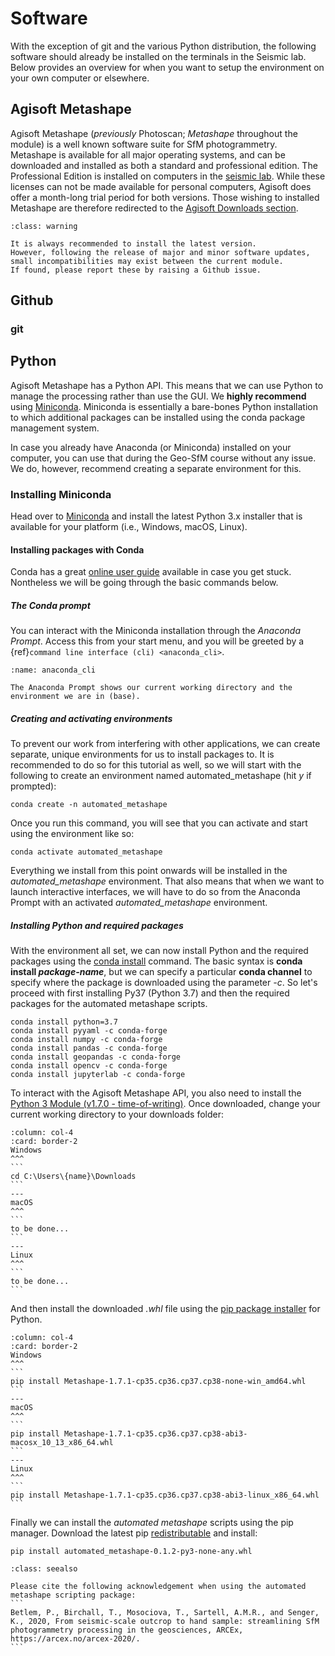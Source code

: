 # Software

With the exception of git and the various Python distribution, the following software should already be installed on the terminals in the Seismic lab.
Below provides an overview for when you want to setup the environment on your own computer or elsewhere.

## Agisoft Metashape

Agisoft Metashape (*previously* Photoscan; *Metashape* throughout the module) is a well known software suite for SfM photogrammetry.
Metashape is available for all major operating systems, and can be downloaded and installed as both a standard and professional edition.
The Professional Edition is installed on computers in the [seismic lab](seismic_lab "seismic").
While these licenses can not be made available for personal computers, Agisoft does offer a month-long trial period for both versions.
Those wishing to installed Metashape are therefore redirected to the [Agisoft Downloads section](https://www.agisoft.com/downloads/installer/).

```{admonition} Version mismatch
:class: warning

It is always recommended to install the latest version.
However, following the release of major and minor software updates, small incompatibilities may exist between the current module.
If found, please report these by raising a Github issue.
```

## Github

### git

## Python

Agisoft Metashape has a Python API.
This means that we can use Python to manage the processing rather than use the GUI.
We **highly recommend** using [Miniconda](https://docs.conda.io/en/latest/miniconda.html).
Miniconda is essentially a bare-bones Python installation to which additional packages can be installed using the conda package management system.

In case you already have Anaconda (or Miniconda) installed on your computer, you can use that during the Geo-SfM course without any issue.
We do, however, recommend creating a separate environment for this.

### Installing Miniconda

Head over to [Miniconda](https://docs.conda.io/en/latest/miniconda.html) and install the latest Python 3.x installer that is available for your platform (i.e., Windows, macOS, Linux).

#### Installing packages with Conda

Conda has a great [online user guide](https://docs.conda.io/projects/conda/en/latest/index.html) available in case you get stuck.
Nontheless we will be going through the basic commands below.

##### The Conda prompt

You can interact with the Miniconda installation through the *Anaconda Prompt*.
Access this from your start menu, and you will be greeted by a {ref}`command line interface (cli) <anaconda_cli>`.

```{figure} assets/e0902cb5.png
:name: anaconda_cli

The Anaconda Prompt shows our current working directory and the environment we are in (base).
```

##### Creating and activating environments
To prevent our work from interfering with other applications, we can create separate, unique environments for us to install packages to.
It is recommended to do so for this tutorial as well, so we will start with the following to create an environment named automated_metashape (hit *y* if prompted):

```
conda create -n automated_metashape
```

Once you run this command, you will see that you can activate and start using the environment like so:

```
conda activate automated_metashape
```

Everything we install from this point onwards will be installed in the *automated_metashape* environment.
That also means that when we want to launch interactive interfaces, we will have to do so from the Anaconda Prompt with an activated *automated_metashape* environment.

##### Installing Python and required packages

With the environment all set, we can now install Python and the required packages using the [conda install](https://docs.conda.io/projects/conda/en/latest/commands/install.html) command.
The basic syntax is **conda install *package-name***, but we can specify a particular **conda channel** to specify where the package is downloaded using the parameter *-c*.
So let's proceed with first installing Py37 (Python 3.7) and then the required packages for the automated metashape scripts.

```
conda install python=3.7
conda install pyyaml -c conda-forge
conda install numpy -c conda-forge
conda install pandas -c conda-forge
conda install geopandas -c conda-forge
conda install opencv -c conda-forge
conda install jupyterlab -c conda-forge
```

To interact with the Agisoft Metashape API, you also need to install the [Python 3 Module (v1.7.0 - time-of-writing)](https://www.agisoft.com/downloads/installer/).
Once downloaded, change your current working directory to your downloads folder:

````{panels}
:column: col-4
:card: border-2
Windows
^^^
```
cd C:\Users\{name}\Downloads
```
---
macOS
^^^
```
to be done...
```
---
Linux
^^^
```
to be done...
```
````

And then install the downloaded *.whl* file using the [pip package installer](https://packaging.python.org/guides/tool-recommendations/) for Python.

````{panels}
:column: col-4
:card: border-2
Windows
^^^
```
pip install Metashape-1.7.1-cp35.cp36.cp37.cp38-none-win_amd64.whl
```
---
macOS
^^^
```
pip install Metashape-1.7.1-cp35.cp36.cp37.cp38-abi3-macosx_10_13_x86_64.whl
```
---
Linux
^^^
```
pip install Metashape-1.7.1-cp35.cp36.cp37.cp38-abi3-linux_x86_64.whl
```
````

Finally we can install the *automated metashape* scripts using the pip manager.
Download the latest pip [redistributable](https://github.com/PeterBetlem/image_processing/releases) and install:

```
pip install automated_metashape-0.1.2-py3-none-any.whl
```

````{admonition} Cite me
:class: seealso

Please cite the following acknowledgement when using the automated metashape scripting package:
```
Betlem, P., Birchall, T., Mosociova, T., Sartell, A.M.R., and Senger, K., 2020, From seismic-scale outcrop to hand sample: streamlining SfM photogrammetry processing in the geosciences, ARCEx, https://arcex.no/arcex-2020/.
```
````
